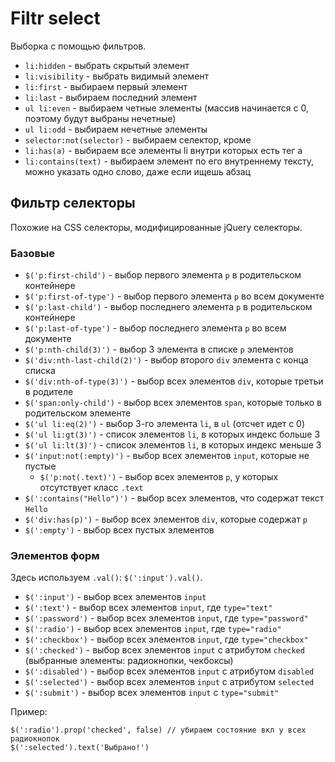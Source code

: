 # Filtr select
Выборка с помощью фильтров.

- `li:hidden` - выбрать скрытый элемент
- `li:visibility` - выбрать видимый элемент
- `li:first` - выбираем первый элемент
- `li:last` - выбираем последний элемент
- `ul li:even` - выбираем четные элементы (массив начинается с 0, поэтому будут выбраны нечетные)
- `ul li:odd` - выбираем нечетные элементы
- `selector:not(selector)` - выбираем селектор, кроме
- `li:has(a)` - выбираем все элементы li внутри которых есть тег a
- `li:contains(text)` - выбираем элемент по его внутреннему тексту, можно указать одно слово, даже если ищешь абзац

## Фильтр селекторы
Похожие на CSS селекторы, модифицированные jQuery селекторы.

### Базовые
- `$('p:first-child')` - выбор первого элемента `p` в родительском контейнере
- `$('p:first-of-type')` - выбор первого элемента `p` во всем документе
- `$('p:last-child')` - выбор последнего элемента `p` в родительском контейнере
- `$('p:last-of-type')` - выбор последнего элемента `p` во всем документе
- `$('p:nth-child(3)')` - выбор 3 элемента в списке `p` элементов
- `$('div:nth-last-child(2)')` - выбор второго `div` элемента с конца списка
- `$('div:nth-of-type(3)')` - выбор всех элементов `div`, которые третьи в родителе
- `$('span:only-child')` - выбор всех элементов `span`, которые только в родительском элементе
- `$('ul li:eq(2)')` - выбор 3-го элемента `li`, в `ul` (отсчет идет с 0)
- `$('ul li:gt(3)')` - список элементов `li`, в которых индекс больше 3
- `$('ul li:lt(3)')` - список элементов `li`, в которых индекс меньше 3
- `$('input:not(:empty)')` - выбор всех элементов `input`, которые не пустые
  - `$('p:not(.text)')` - выбор всех элементов `p`, у которых отсутствует класс `.text`
- `$(':contains("Hello")')` - выбор всех элементов, что содержат текст `Hello`
- `$('div:has(p)')` - выбор всех элементов `div`, которые содержат `p`
- `$(':empty')` - выбор всех пустых элементов

### Элементов форм
Здесь используем `.val()`: `$(':input').val()`.

- `$(':input')` - выбор всех элементов `input`
- `$(':text')` - выбор всех элементов `input`, где `type="text"`
- `$(':password')` - выбор всех элементов `input`, где `type="password"`
- `$(':radio')` - выбор всех элементов `input`, где `type="radio"`
- `$(':checkbox')` - выбор всех элементов `input`, где `type="checkbox"`
- `$(':checked')` - выбор всех элементов `input` c атрибутом `checked` (выбранные элементы: радиокнопки, чекбоксы)
- `$(':disabled')` - выбор всех элементов `input` с атрибутом `disabled`
- `$(':selected')` - выбор всех элементов `input` c атрибутом `selected`
- `$(':submit')` - выбор всех элементов `input` c `type="submit"`

Пример:

    $(':radio').prop('checked', false) // убираем состояние вкл у всех радиокнопок
    $(':selected').text('Выбрано!')
